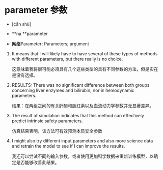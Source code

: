 # parameter 参数

- [cān shù]

- **na.**parameter
- **网络**Parameter; Parameters; argument

1. It means that I will likely have to have several of these types of methods with different parameters, but there really is no choice. 

   这意味着我将很可能必须具有几个这些类型的具有不同参数的方法，但是实在是没有选择。

2. RESULTS: There was no significant difference between both groups concerning liver enzymes and bilirubin, nor in hemodynamic parameters. 

   结果：在两组之间的有关肝酶和胆红素以及血流动力学参数并无显著差异。

3. The result of simulation indicates that this method can effectively predict intrinsic safety parameters. 

   仿真结果表明，该方法可有效预测本质安全参数

4. I might also try different input parameters and also more science data and retrain the model to see if I can improve the results. 

   我还可以尝试不同的输入参数，或者使用更加科学数据来重新训练模型，以确定是否能够改善此结果。